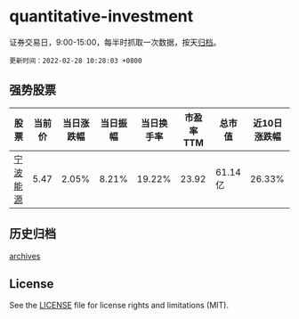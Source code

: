 # quantitative-investment

证券交易日，9:00-15:00，每半时抓取一次数据，按天[归档](archives)。

`更新时间：2022-02-28 10:28:03 +0800`

## 强势股票

|股票|当前价|当日涨跌幅|当日振幅|当日换手率|市盈率TTM|总市值|近10日涨跌幅|
|----|----|----|----|----|----|----|----|
|[宁波能源](https://xueqiu.com/S/SH600982)|5.47|2.05%|8.21%|19.22%|23.92|61.14亿|26.33%|

## 历史归档

[archives](archives)

## License

See the [LICENSE](LICENSE) file for license rights and limitations (MIT).